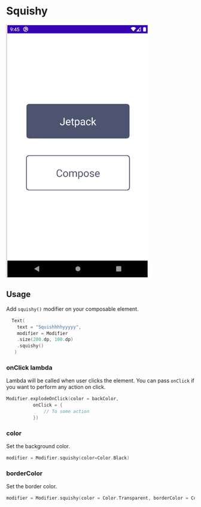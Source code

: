 # Squishy

![animation](https://github.com/KothamireNarendra/Squishy/blob/main/Squishy.gif)

## Usage

Add `squishy()` modifier on your composable element.

```kotlin
  Text(
    text = "Squishhhhyyyyy",
    modifier = Modifier
    .size(200.dp, 100.dp)
    .squishy()
   )
```

### onClick lambda
Lambda will be called when user clicks the element. You can pass `onClick` if you want to perform any action on click.

```kotlin
Modifier.explodeOnClick(color = backColor,
          onClick = {
              // To some action
          })
```

### color
Set the background color.

```kotlin
modifier = Modifier.squishy(color=Color.Black)
```

### borderColor
Set the border color.

```kotlin
modifier = Modifier.squishy(color = Color.Transparent, borderColor = Color.Black)
```
